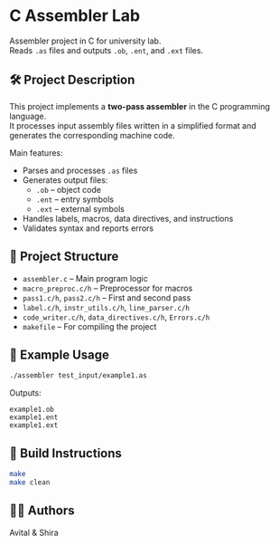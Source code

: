 # C Assembler Lab

Assembler project in C for university lab.  
Reads `.as` files and outputs `.ob`, `.ent`, and `.ext` files.

## 🛠️ Project Description

This project implements a **two-pass assembler** in the C programming language.  
It processes input assembly files written in a simplified format and generates the corresponding machine code.

Main features:
- Parses and processes `.as` files
- Generates output files:
  - `.ob` – object code  
  - `.ent` – entry symbols  
  - `.ext` – external symbols  
- Handles labels, macros, data directives, and instructions  
- Validates syntax and reports errors  

## 📁 Project Structure

- `assembler.c` – Main program logic  
- `macro_preproc.c/h` – Preprocessor for macros  
- `pass1.c/h`, `pass2.c/h` – First and second pass  
- `label.c/h`, `instr_utils.c/h`, `line_parser.c/h`  
- `code_writer.c/h`, `data_directives.c/h`, `Errors.c/h`  
- `makefile` – For compiling the project  

## 🧪 Example Usage

```bash
./assembler test_input/example1.as
```

Outputs:
```
example1.ob  
example1.ent  
example1.ext
```

## 🔧 Build Instructions

```bash
make
make clean
```

## 👩‍💻 Authors

Avital & Shira

